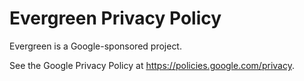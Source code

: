 # Evergreen Privacy Policy

Evergreen is a Google-sponsored project.

See the Google Privacy Policy at <https://policies.google.com/privacy>.
